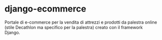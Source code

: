# django-ecommerce
Portale di e-commerce per la vendita di attrezzi e prodotti da palestra online (stile Decathlon ma specifico per la palestra) creato con il framework Django.

